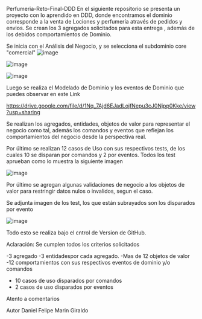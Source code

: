 Perfumeria-Reto-Final-DDD
En el siguiente repositorio se presenta un proyecto con lo aprendido en DDD, donde encontramos el dominio corresponde a la venta de Lociones y perfumería através de pedidos y envios.
Se crean los 3 agregados solicitados para esta entrega , además de los debidos comportamientos de Dominio.

Se inicia con el Análisis del Negocio, y se selecciona el subdominio core "comercial"
![image](https://user-images.githubusercontent.com/51167724/176986489-85556e10-a9aa-437a-8202-cf5b1585fe88.png)

![image](https://user-images.githubusercontent.com/51167724/176987100-51eccfbb-7748-4ccf-bb0a-bc8fded7745b.png)

![image](https://user-images.githubusercontent.com/51167724/176987109-04a56b07-621a-4019-b8ca-8efe7ef62fec.png)



Luego se realiza el Modelado de Dominio y los eventos de Dominio
que puedes observar en este Link

https://drive.google.com/file/d/1Nq_7Ajd6EJadLojfNepu3cJ0Njpp0Kke/view?usp=sharing


Se realizan los agregados, entidades, objetos de valor para representar el negocio como tal, además los comandos y  eventos que reflejan los comportamientos del negocio desde la perspectiva real.

Por último se realizan 12 casos de Uso con sus respectivos tests, de los cuales 10 se disparan por comandos y 2 por eventos.
Todos los test aprueban como lo muestra la siguiente imagen

![image](https://user-images.githubusercontent.com/51167724/176986431-0432e4cc-43ea-4c47-8f39-3b7bbf267fed.png)

Por último se agregan algunas validaciones de negocio a los objetos de valor para restringir datos nulos o invalidos, segun el caso.

Se adjunta imagen de los test, los que están subrayados son los disparados por evento

![image](https://user-images.githubusercontent.com/51167724/176986681-587637d0-b22f-4764-90cd-d72d99c3343a.png)


Todo esto se realiza bajo el cntrol de Version de GitHub.


Aclaración: Se cumplen todos los criterios solicitados

-3 agregado
-3 entidadespor cada agregado.
-Mas de 12 objetos de valor
-12 comportamientos con sus respectivos eventos de dominio y/o comandos
- 10 casos de uso disparados por comandos
- 2 casos de uso disparados por eventos

Atento a comentarios

Autor
Daniel Felipe Marin Giraldo


